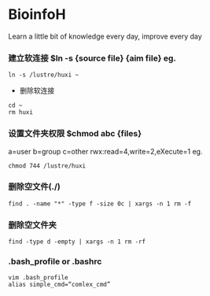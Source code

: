 # BioinfoH
Learn a little bit of knowledge every day, improve every day

### 建立软连接 $ln -s {source file} {aim file} eg.  

``` 
ln -s /lustre/huxi ~ 

```
* 删除软连接
```
cd ~
rm huxi
```

### 设置文件夹权限 $chmod abc {files}  

a=user b=group c=other
rwx:read=4,write=2,eXecute=1 eg.
``` 
chmod 744 /lustre/huxi 
```

### 删除空文件(./) 
```
find . -name "*" -type f -size 0c | xargs -n 1 rm -f
```

### 删除空文件夹
```
find -type d -empty | xargs -n 1 rm -rf
```

### .bash_profile or .bashrc  

``` 
vim .bash_profile 
alias simple_cmd=“comlex_cmd” 
```

#
